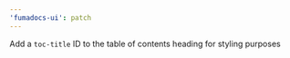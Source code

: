 ```yaml
---
'fumadocs-ui': patch
---
```


Add a `toc-title` ID to the table of contents heading for styling purposes
